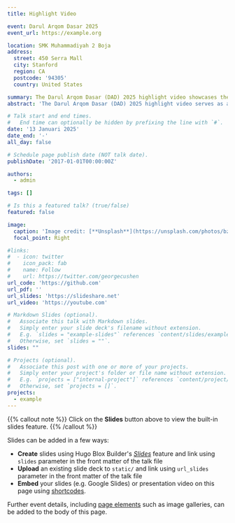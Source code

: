 ```yaml
---
title: Highlight Video

event: Darul Arqom Dasar 2025
event_url: https://example.org

location: SMK Muhammadiyah 2 Boja
address:
  street: 450 Serra Mall
  city: Stanford
  region: CA
  postcode: '94305'
  country: United States

summary: The Darul Arqom Dasar (DAD) 2025 highlight video showcases the event's activities, values, and spirit of Islamic-based leadership and intellectual development. It aims to inspire IMM cadres and serve as both promotional content for future participants and valuable documentation for the organizers.
abstract: 'The Darul Arqom Dasar (DAD) 2025 highlight video serves as a visual documentation that captures the series of activities, enthusiasm, and values instilled throughout the event. This video aims to convey the importance of cadre development rooted in Islamic values, leadership, and intellectualism. Through dynamic visuals, event footage, participant testimonials, and supporting cinematic effects, the video is expected to inspire and strengthen the spirit of cadre formation within the Muhammadiyah Student Association (IMM). Additionally, this video serves as an engaging promotional tool for prospective participants and a valuable documentation for the organizing committee and all involved parties.'

# Talk start and end times.
#   End time can optionally be hidden by prefixing the line with `#`.
date: '13 Januari 2025'
date_end: '-'
all_day: false

# Schedule page publish date (NOT talk date).
publishDate: '2017-01-01T00:00:00Z'

authors:
  - admin

tags: []

# Is this a featured talk? (true/false)
featured: false

image:
  caption: 'Image credit: [**Unsplash**](https://unsplash.com/photos/bzdhc5b3Bxs)'
  focal_point: Right

#links:
#  - icon: twitter
#    icon_pack: fab
#    name: Follow
#    url: https://twitter.com/georgecushen
url_code: 'https://github.com'
url_pdf: ''
url_slides: 'https://slideshare.net'
url_video: 'https://youtube.com'

# Markdown Slides (optional).
#   Associate this talk with Markdown slides.
#   Simply enter your slide deck's filename without extension.
#   E.g. `slides = "example-slides"` references `content/slides/example-slides.md`.
#   Otherwise, set `slides = ""`.
slides: ""

# Projects (optional).
#   Associate this post with one or more of your projects.
#   Simply enter your project's folder or file name without extension.
#   E.g. `projects = ["internal-project"]` references `content/project/deep-learning/index.md`.
#   Otherwise, set `projects = []`.
projects:
  - example
---
```


{{% callout note %}}
Click on the **Slides** button above to view the built-in slides feature.
{{% /callout %}}

Slides can be added in a few ways:

- **Create** slides using Hugo Blox Builder's [_Slides_](https://docs.hugoblox.com/reference/content-types/) feature and link using `slides` parameter in the front matter of the talk file
- **Upload** an existing slide deck to `static/` and link using `url_slides` parameter in the front matter of the talk file
- **Embed** your slides (e.g. Google Slides) or presentation video on this page using [shortcodes](https://docs.hugoblox.com/reference/markdown/).

Further event details, including [page elements](https://docs.hugoblox.com/reference/markdown/) such as image galleries, can be added to the body of this page.
